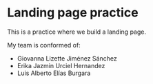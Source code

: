 # Landing page practice

This is a practice where we build a landing page.

My team is conformed of:

- Giovanna Lizette Jiménez Sánchez
- Erika Jazmin Urciel Hernandez
- Luis Alberto Elías Burgara
